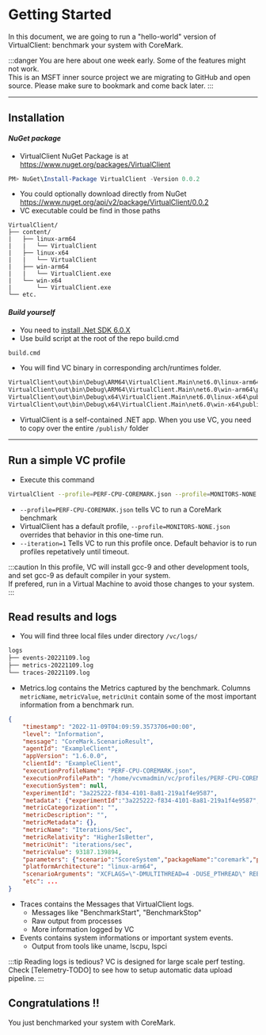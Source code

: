 ﻿---
id: getting-started
sidebar_position: 1
---

# Getting Started

In this document, we are going to run a "hello-world" version of VirtualClient: benchmark your system with CoreMark.

:::danger
You are here about one week early. Some of the features might not work. <br/>
This is an MSFT inner source project we are migrating to GitHub and open source. Please make sure to bookmark and come back later.
:::

---

## Installation

#### *NuGet package*



- VirtualClient NuGet Package is at https://www.nuget.org/packages/VirtualClient
```powershell
PM> NuGet\Install-Package VirtualClient -Version 0.0.2
```
- You could optionally download directly from NuGet https://www.nuget.org/api/v2/package/VirtualClient/0.0.2
- VC executable could be find in those paths
```treeview
VirtualClient/
├── content/
|   ├── linux-arm64
|   |   └── VirtualClient
|   ├── linux-x64
|   |   └── VirtualClient
|   ├── win-arm64
|   |   └── VirtualClient.exe
|   └── win-x64
|       └── VirtualClient.exe
└── etc.
```

#### *Build yourself*
- You need to [install .Net SDK 6.0.X](https://dotnet.microsoft.com/en-us/download/dotnet/6.0)
- Use build script at the root of the repo build.cmd
```bash
build.cmd
```
- You will find VC binary in corresponding arch/runtimes folder. 
```bash
VirtualClient\out\bin\Debug\ARM64\VirtualClient.Main\net6.0\linux-arm64\publish\VirtualClient
VirtualClient\out\bin\Debug\ARM64\VirtualClient.Main\net6.0\win-arm64\publish\VirtualClient.exe
VirtualClient\out\bin\Debug\x64\VirtualClient.Main\net6.0\linux-x64\publish\VirtualClient
VirtualClient\out\bin\Debug\x64\VirtualClient.Main\net6.0\win-x64\publish\VirtualClient.exe
```
- VirtualClient is a self-contained .NET app. When you use VC, you need to copy over the entire `/publish/` folder

---

## Run a simple VC profile

- Execute this command
```bash
VirtualClient --profile=PERF-CPU-COREMARK.json --profile=MONITORS-NONE.json --iterations=1
```
- `--profile=PERF-CPU-COREMARK.json` tells VC to run a CoreMark benchmark
- VirtualClient has a default profile, `--profile=MONITORS-NONE.json` overrides that behavior in this one-time run.
- `--iteration=1` Tells VC to run this profile once. Default behavior is to run profiles repetatively until timeout.


:::caution
In this profile, VC will install gcc-9 and other development tools, and set gcc-9 as default compiler in your system.<br/>
If prefered, run in a Virtual Machine to avoid those changes to your system.
:::

## Read results and logs

- You will find three local files under directory `/vc/logs/`
```bash
logs
├── events-20221109.log
├── metrics-20221109.log
└── traces-20221109.log
```
- Metrics.log contains the Metrics captured by the benchmark. Columns `metricName`, `metricValue`, `metricUnit` contain some of the most important information
from a benchmark run.
```json {16,18,19}
{
    "timestamp": "2022-11-09T04:09:59.3573706+00:00",
    "level": "Information",
    "message": "CoreMark.ScenarioResult",
    "agentId": "ExampleClient",
    "appVersion": "1.6.0.0",
    "clientId": "ExampleClient",
    "executionProfileName": "PERF-CPU-COREMARK.json",
    "executionProfilePath": "/home/vcvmadmin/vc/profiles/PERF-CPU-COREMARK.json",
    "executionSystem": null,
    "experimentId": "3a225222-f834-4101-8a81-219a1f4e9587",
    "metadata": {"experimentId":"3a225222-f834-4101-8a81-219a1f4e9587","agentId":"ExampleClient"},
    "metricCategorization": "",
    "metricDescription": "",
    "metricMetadata": {},
    "metricName": "Iterations/Sec",
    "metricRelativity": "HigherIsBetter",
    "metricUnit": "iterations/sec",
    "metricValue": 93187.139894,
    "parameters": {"scenario":"ScoreSystem","packageName":"coremark","profileIteration":1,"profileIterationStartTime":"2022-11-09T04:09:22.3729518Z"},
    "platformArchitecture": "linux-arm64",
    "scenarioArguments": "XCFLAGS=\"-DMULTITHREAD=4 -DUSE_PTHREAD\" REBUILD=1 LFLAGS_END=-pthread",
    "etc": ...
}
```
- Traces contains the Messages that VirtualClient logs.
    - Messages like "BenchmarkStart", "BenchmarkStop"
    - Raw output from processes
    - More information logged by VC
- Events contains system informations or important system events.
    - Output from tools like uname, lscpu, lspci

:::tip Reading logs is tedious?
VC is designed for large scale perf testing. Check [Telemetry-TODO] to see how to setup automatic data upload pipeline.
:::

## Congratulations !!
You just benchmarked your system with CoreMark.